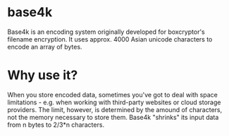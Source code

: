 base4k
======

Base4k is an encoding system originally developed for boxcryptor's filename encryption.
It uses approx. 4000 Asian unicode characters to encode an array of bytes.

Why use it?
===========

When you store encoded data, sometimes you've got to deal with space limitations - e.g.
when working with third-party websites or cloud storage providers. The limit, however,
is determined by the amound of characters, not the memory necessary to store them.
Base4k "shrinks" its input data from n bytes to 2/3*n characters.
